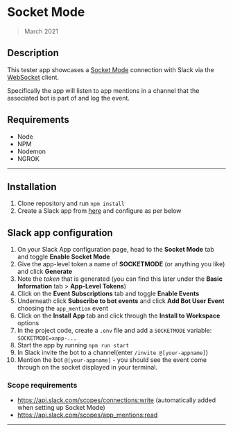 # Socket Mode

> March 2021

## Description

This tester app showcases a [Socket Mode](https://api.slack.com/apis/connections/socket) connection with Slack via the [WebSocket](https://www.npmjs.com/package/websocket) client.

Specifically the app will listen to app mentions in a channel that the associated bot is part of and log the event.

## Requirements

- Node
- NPM
- Nodemon
- NGROK

---

## Installation

1. Clone repository and run `npm install`
2. Create a Slack app from [here](https://api.slack.com/apps) and configure as per below

## Slack app configuration

1. On your Slack App configuration page, head to the **Socket Mode** tab and toggle **Enable Socket Mode**
2. Give the app-level token a name of **SOCKETMODE** (or anything you like) and click **Generate**
3. Note the _token_ that is generated (you can find this later under the **Basic Information** tab > **App-Level Tokens**)
4. Click on the **Event Subscriptions** tab and toggle **Enable Events**
5. Underneath click **Subscribe to bot events** and click **Add Bot User Event** choosing the `app_mention` event
6. Click on the **Install App** tab and click through the **Install to Workspace** options
7. In the project code, create a `.env` file and add a `SOCKETMODE` variable: `SOCKETMODE=xapp-...`
8. Start the app by running `npm run start`
9. In Slack invite the bot to a channel(enter `/invite @[your-appname]`)
10. Mention the bot `@[your-appname]` - you should see the event come through on the socket displayed in your terminal.

### Scope requirements

- https://api.slack.com/scopes/connections:write (automatically added when setting up Socket Mode)
- https://api.slack.com/scopes/app_mentions:read

---
